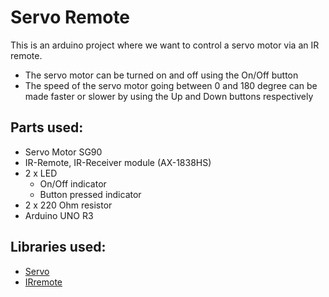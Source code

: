 # Servo Remote
This is an arduino project where we want to control a servo motor via an IR remote. 

- The servo motor can be turned on and off using the On/Off button
- The speed of the servo motor going between 0 and 180 degree can be made faster or slower by using the Up and Down buttons respectively

## Parts used:

- Servo Motor SG90
- IR-Remote, IR-Receiver module (AX-1838HS)
- 2 x LED 
  - On/Off indicator
  - Button pressed indicator
- 2 x 220 Ohm resistor
- Arduino UNO R3

## Libraries used:
- [Servo](https://www.arduino.cc/en/Reference/Servo)
- [IRremote](https://www.arduinolibraries.info/libraries/i-rremote)